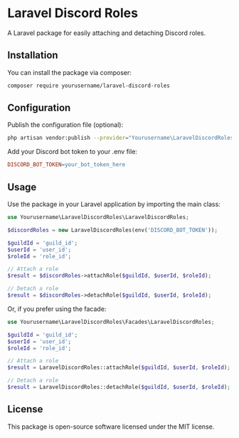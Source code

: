 # Laravel Discord Roles

A Laravel package for easily attaching and detaching Discord roles.

## Installation

You can install the package via composer:

```bash
composer require yourusername/laravel-discord-roles
```

## Configuration

Publish the configuration file (optional):

```bash
php artisan vendor:publish --provider="Yourusername\LaravelDiscordRoles\LaravelDiscordRolesServiceProvider"

```

Add your Discord bot token to your .env file:

```makefile
DISCORD_BOT_TOKEN=your_bot_token_here
```

## Usage

Use the package in your Laravel application by importing the main class:

```php
use Yourusername\LaravelDiscordRoles\LaravelDiscordRoles;

$discordRoles = new LaravelDiscordRoles(env('DISCORD_BOT_TOKEN'));

$guildId = 'guild_id';
$userId = 'user_id';
$roleId = 'role_id';

// Attach a role
$result = $discordRoles->attachRole($guildId, $userId, $roleId);

// Detach a role
$result = $discordRoles->detachRole($guildId, $userId, $roleId);
```

Or, if you prefer using the facade:

```php
use Yourusername\LaravelDiscordRoles\Facades\LaravelDiscordRoles;

$guildId = 'guild_id';
$userId = 'user_id';
$roleId = 'role_id';

// Attach a role
$result = LaravelDiscordRoles::attachRole($guildId, $userId, $roleId);

// Detach a role
$result = LaravelDiscordRoles::detachRole($guildId, $userId, $roleId);
```

## License

This package is open-source software licensed under the MIT license.